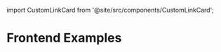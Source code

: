 import CustomLinkCard from '@site/src/components/CustomLinkCard';

# Frontend Examples

<CustomLinkCard text="Push x Uniswap Fork Repo" link="./epns-x-uniswap-fork-repo"/>
